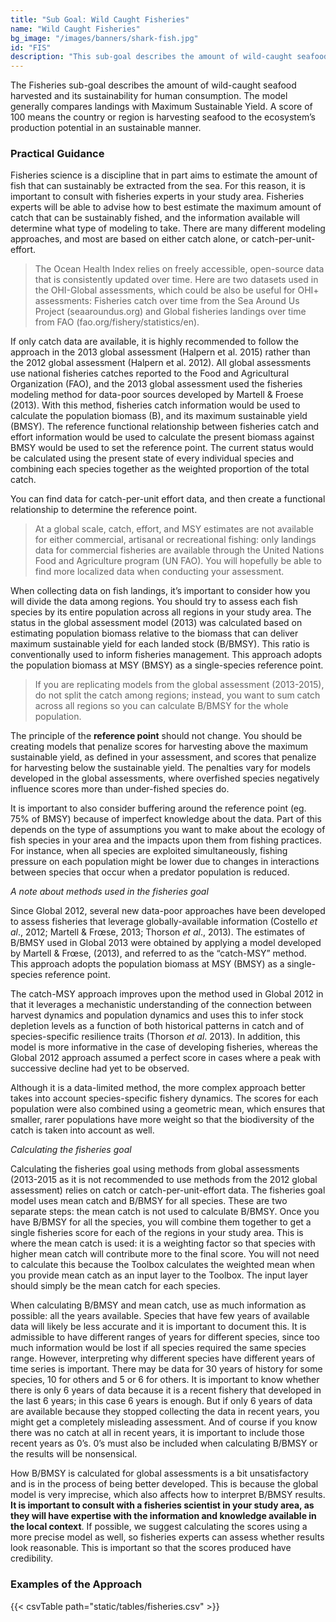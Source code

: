 ```yaml
---
title: "Sub Goal: Wild Caught Fisheries"
name: "Wild Caught Fisheries"
bg_image: "/images/banners/shark-fish.jpg"
id: "FIS"
description: "This sub-goal describes the amount of wild-caught seafood harvested and its sustainability for human consumption. "
---
```


The Fisheries sub-goal describes the amount of wild-caught seafood harvested and its sustainability for human consumption. The model generally compares landings with Maximum Sustainable Yield. A score of 100 means the country or region is harvesting seafood to the ecosystem’s production potential in an sustainable manner.

### Practical Guidance

Fisheries science is a discipline that in part aims to estimate the amount of fish that can sustainably be extracted from the sea. For this reason, it is important to consult with fisheries experts in your study area. Fisheries experts will be able to advise how to best estimate the maximum amount of catch that can be sustainably fished, and the information available will determine what type of modeling to take. There are many different modeling approaches, and most are based on either catch alone, or catch-per-unit-effort.

> The Ocean Health Index relies on freely accessible, open-source data that is consistently updated over time. Here are two datasets used in the OHI-Global assessments, which could be also be useful for OHI+ assessments: Fisheries catch over time from the Sea Around Us Project (seaaroundus.org) and Global fisheries landings over time from FAO (fao.org/fishery/statistics/en).

If only catch data are available, it is highly recommended to follow the approach in the 2013 global assessment (Halpern et al. 2015) rather than the 2012 global assessment (Halpern et al. 2012). All global assessments use national fisheries catches reported to the Food and Agricultural Organization (FAO), and the 2013 global assessment used the fisheries modeling method for data-poor sources developed by Martell & Froese (2013). With this method, fisheries catch information would be used to calculate the population biomass (B), and its maximum sustainable yield (BMSY). The reference functional relationship between fisheries catch and effort information would be used to calculate the present biomass against BMSY would be used to set the reference point. The current status would be calculated using the present state of every individual species and combining each species together as the weighted proportion of the total catch.

You can find data for catch-per-unit effort data, and then create a functional relationship to determine the reference point.

> At a global scale, catch, effort, and MSY estimates are not available for either commercial, artisanal or recreational fishing: only landings data for commercial fisheries are available through the United Nations Food and Agriculture program (UN FAO). You will hopefully be able to find more localized data when conducting your assessment.

When collecting data on fish landings, it’s important to consider how you will divide the data among regions. You should try to assess each fish species by its entire population across all regions in your study area. The status in the global assessment model (2013) was calculated based on estimating population biomass relative to the biomass that can deliver maximum sustainable yield for each landed stock (B/BMSY). This ratio is conventionally used to inform fisheries management. This approach adopts the population biomass at MSY (BMSY) as a single-species reference point.

> If you are replicating models from the global assessment (2013-2015), do not split the catch among regions; instead, you want to sum catch across all regions so you can calculate B/BMSY for the whole population.

The principle of the **reference point** should not change. You should be creating models that penalize scores for harvesting above the maximum sustainable yield, as defined in your assessment, and scores that penalize for harvesting below the sustainable yield. The penalties vary for models developed in the global assessments, where overfished species negatively influence scores more than under-fished species do.

It is important to also consider buffering around the reference point (eg. 75% of BMSY) because of imperfect knowledge about the data. Part of this depends on the type of assumptions you want to make about the ecology of fish species in your area and the impacts upon them from fishing practices. For instance, when all species are exploited simultaneously, fishing pressure on each population might be lower due to changes in interactions between species that occur when a predator population is reduced.

_A note about methods used in the fisheries goal_

Since Global 2012, several new data-poor approaches have been developed to assess fisheries that leverage globally-available information (Costello *et al*., 2012; Martell & Frœse, 2013; Thorson *et al*., 2013). The estimates of B/BMSY used in Global 2013 were obtained by applying a model developed by Martell & Frœse, (2013), and referred to as the “catch-MSY” method. This approach adopts the population biomass at MSY (BMSY) as a single-species reference point.

The catch-MSY approach improves upon the method used in Global 2012 in that it leverages a mechanistic understanding of the connection between harvest dynamics and population dynamics and uses this to infer stock depletion levels as a function of both historical patterns in catch and of species-specific resilience traits (Thorson *et al*. 2013). In addition, this model is more informative in the case of developing fisheries, whereas the Global 2012 approach assumed a perfect score in cases where a peak with successive decline had yet to be observed.

Although it is a data-limited method, the more complex approach better takes into account species-specific fishery dynamics. The scores for each population were also combined using a geometric mean, which ensures that smaller, rarer populations have more weight so that the biodiversity of the catch is taken into account as well.

_Calculating the fisheries goal_

Calculating the fisheries goal using methods from global assessments (2013-2015 as it is not recommended to use methods from the 2012 global assessment) relies on catch or catch-per-unit-effort data. The fisheries goal model uses mean catch and B/BMSY for all species. These are two separate steps: the mean catch is not used to calculate B/BMSY. Once you have B/BMSY for all the species, you will combine them together to get a single fisheries score for each of the regions in your study area. This is where the mean catch is used: it is a weighting factor so that species with higher mean catch will contribute more to the final score. You will not need to calculate this because the Toolbox calculates the weighted mean when you provide mean catch as an input layer to the Toolbox. The input layer should simply be the mean catch for each species.

When calculating B/BMSY and mean catch, use as much information as possible: all the years available. Species that have few years of available data will likely be less accurate and it is important to document this. It is admissible to have different ranges of years for different species, since too much information would be lost if all species required the same species range. However, interpreting why different species have different years of time series is important. There may be data for 30 years of history for some species, 10 for others and 5 or 6 for others. It is important to know whether there is only 6 years of data because it is a recent fishery that developed in the last 6 years; in this case 6 years is enough. But if only 6 years of data are available because they stopped collecting the data in recent years, you might get a completely misleading assessment. And of course if you know there was no catch at all in recent years, it is important to include those recent years as 0’s. 0’s must also be included when calculating B/BMSY or the results will be nonsensical.

How B/BMSY is calculated for global assessments is a bit unsatisfactory and is in the process of being better developed. This is because the global model is very imprecise, which also affects how to interpret B/BMSY results. **It is important to consult with a fisheries scientist in your study area, as they will have expertise with the information and knowledge available in the local context**. If possible, we suggest calculating the scores using a more precise model as well, so fisheries experts can assess whether results look reasonable. This is important so that the scores produced have credibility.

### Examples of the Approach
{{< csvTable path="static/tables/fisheries.csv" >}}
